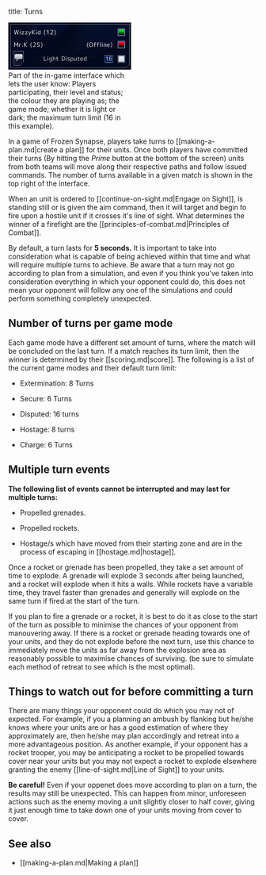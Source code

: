 title: Turns

<div class="thumb tright"><div class="thumbinner" style="width:250px;"><img src="images/1/13/Interface.PNG" />  <div class="thumbcaption">Part of the in-game interface which lets the user know: Players participating, their level and status; the colour they are playing as; the game mode; whether it is light or dark; the maximum turn limit (16 in this example).</div></div></div>

In a game of Frozen Synapse, players take turns to [[making-a-plan.md|create a plan]] for their units. Once both players have committed their turns (By hitting the _Prime_ button at the bottom of the screen) units from both teams will move along their respective paths and follow issued commands. The number of turns available in a given match is shown in the top right of the interface.

When an unit is ordered to [[continue-on-sight.md|Engage on Sight]], is standing still or is given the aim command, then it will target and begin to fire upon a hostile unit if it crosses it's line of sight. What determines the winner of a firefight are the [[principles-of-combat.md|Principles of Combat]].

By default, a turn lasts for **5 seconds.** It is important to take into consideration what is capable of being achieved within that time and what will require multiple turns to achieve. Be aware that a turn may not go according to plan from a simulation, and even if you think you've taken into consideration everything in which your opponent could do, this does not mean your opponent will follow any one of the simulations and could perform something completely unexpected. 



## <span class="mw-headline" id="Number_of_turns_per_game_mode"> Number of turns per game mode </span>

Each game mode have a different set amount of turns, where the match will be concluded on the last turn. If a match reaches its turn limit, then the winner is determined by their [[scoring.md|score]]. The following is a list of the current game modes and their default turn limit:

*   Extermination: 8 Turns

*   Secure: 6 Turns

*   Disputed: 16 turns

*   Hostage: 8 turns

*   Charge: 6 Turns

## <span class="mw-headline" id="Multiple_turn_events"> Multiple turn events </span>

**The following list of events cannot be interrupted and may last for multiple turns:**

*   Propelled grenades.

*   Propelled rockets.

*   Hostage/s which have moved from their starting zone and are in the process of escaping in [[hostage.md|hostage]].

Once a rocket or grenade has been propelled, they take a set amount of time to explode. A grenade will explode 3 seconds after being launched, and a rocket will explode when it hits a walls. While rockets have a variable time, they travel faster than grenades and generally will explode on the same turn if fired at the start of the turn. 

If you plan to fire a grenade or a rocket, it is best to do it as close to the start of the turn as possible to minimise the chances of your opponent from manouvering away. If there is a rocket or grenade heading towards one of your units, and they do not explode before the next turn, use this chance to immediately move the units as far away from the explosion area as reasonably possible to maximise chances of surviving. (be sure to simulate each method of retreat to see which is the most optimal).

## <span class="mw-headline" id="Things_to_watch_out_for_before_committing_a_turn"> Things to watch out for before committing a turn </span>

There are many things your opponent could do which you may not of expected. For example, if you a planning an ambush by flanking but he/she knows where your units are or has a good estimation of where they approximately are, then he/she may plan accordingly and retreat into a more advantageous position. As another example, if your opponent has a rocket trooper, you may be anticipating a rocket to be propelled towards cover near your units but you may not expect a rocket to explode elsewhere granting the enemy [[line-of-sight.md|Line of Sight]] to your units. 

**Be careful!** Even if your oppenet does move according to plan on a turn, the results may still be unexpected. This can happen from minor, unforeseen actions such as the enemy moving a unit slightly closer to half cover, giving it just enough time to take down one of your units moving from cover to cover.

## <span class="mw-headline" id="See_also"> See also </span>

*   [[making-a-plan.md|Making a plan]]

<!-- 
NewPP limit report
Preprocessor node count: 15/1000000
Post‐expand include size: 0/2097152 bytes
Template argument size: 0/2097152 bytes
Expensive parser function count: 0/100
-->

<!-- Saved in parser cache with key fs_error420_com:pcache:idhash:113-0!*!0!!en!2!* and timestamp 20140723015122 -->
